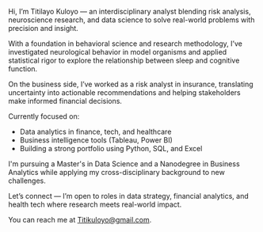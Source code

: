 
 Hi, I’m Titilayo Kuloyo — an interdisciplinary analyst blending risk analysis, neuroscience research, and data science to solve real-world problems with precision and insight.

With a foundation in behavioral science and research methodology, I’ve investigated neurological behavior in model organisms and applied statistical rigor to explore the relationship between sleep and cognitive function.

 On the business side, I’ve worked as a risk analyst in insurance, translating uncertainty into actionable recommendations and helping stakeholders make informed financial decisions.

Currently focused on:
- Data analytics in finance, tech, and healthcare
- Business intelligence tools (Tableau, Power BI)
- Building a strong portfolio using Python, SQL, and Excel

 I'm pursuing a Master's in Data Science and a Nanodegree in Business Analytics while applying my cross-disciplinary background to new challenges.

Let’s connect — I’m open to roles in data strategy, financial analytics, and health tech where research meets real-world impact.

You can reach me at Titikuloyo@gmail.com.

<!---
Tye-tee/Tye-tee is a ✨ special ✨ repository because its `README.md` (this file) appears on your GitHub profile.
You can click the Preview link to take a look at your changes.
--->

